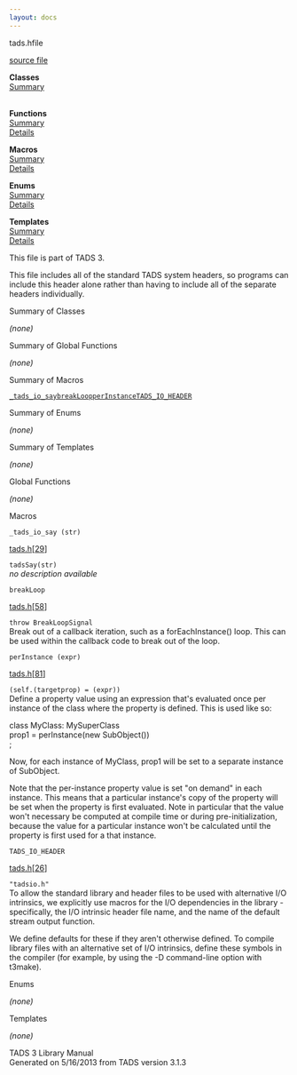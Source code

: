 ```yaml
---
layout: docs
---
```

<span class="title">tads.h</span><span class="type">file</span>

[source file](../source/tads.h.html)

**Classes**  
[Summary](#_ClassSummary_)  
 

**Functions**  
[Summary](#_FunctionSummary_)  
[Details](#_Functions_)

**Macros**  
[Summary](#_MacroSummary_)  
[Details](#_Macros_)

**Enums**  
[Summary](#_EnumSummary_)  
[Details](#_Enums_)

**Templates**  
[Summary](#_TemplateSummary_)  
[Details](#_Templates_)

<div class="fdesc">

  
This file is part of TADS 3.

This file includes all of the standard TADS system headers, so programs
can include this header alone rather than having to include all of the
separate headers individually.

</div>

<span id="_ClassSummary_"></span>

<div class="mjhd">

<span class="hdln">Summary of Classes</span>  

</div>

*(none)* <span id="FunctionSummary_"></span>

<div class="mjhd">

<span class="hdln">Summary of Global Functions</span>  

</div>

*(none)* <span id="_MacroSummary_"></span>

<div class="mjhd">

<span class="hdln">Summary of Macros</span>  

</div>

[`_tads_io_say`](#_tads_io_say)[`breakLoop`](#breakLoop)[`perInstance`](#perInstance)[`TADS_IO_HEADER`](#TADS_IO_HEADER)

<span id="_EnumSummary_"></span>

<div class="mjhd">

<span class="hdln">Summary of Enums</span>  

</div>

*(none)* <span id="_TemplateSummary_"></span>

<div class="mjhd">

<span class="hdln">Summary of Templates</span>  

</div>

*(none)* <span id="_Functions_"></span>

<div class="mjhd">

<span class="hdln">Global Functions</span>  

</div>

*(none)* <span id="_Macros_"></span>

<div class="mjhd">

<span class="hdln">Macros</span>  

</div>

<span id="_tads_io_say"></span>

`_tads_io_say (str)`

[tads.h](../file/tads.h.html)\[[29](../source/tads.h.html#29)\]

<div class="desc">

`tadsSay(str)`  
*no description available*

</div>

<span id="breakLoop"></span>

`breakLoop`

[tads.h](../file/tads.h.html)\[[58](../source/tads.h.html#58)\]

<div class="desc">

`throw BreakLoopSignal`  
Break out of a callback iteration, such as a forEachInstance() loop.
This can be used within the callback code to break out of the loop.

</div>

<span id="perInstance"></span>

`perInstance (expr)`

[tads.h](../file/tads.h.html)\[[81](../source/tads.h.html#81)\]

<div class="desc">

`(self.(targetprop) = (expr))`  
Define a property value using an expression that's evaluated once per
instance of the class where the property is defined. This is used like
so:

class MyClass: MySuperClass  
prop1 = perInstance(new SubObject())  
;

Now, for each instance of MyClass, prop1 will be set to a separate
instance of SubObject.

Note that the per-instance property value is set "on demand" in each
instance. This means that a particular instance's copy of the property
will be set when the property is first evaluated. Note in particular
that the value won't necessary be computed at compile time or during
pre-initialization, because the value for a particular instance won't be
calculated until the property is first used for a that instance.

</div>

<span id="TADS_IO_HEADER"></span>

`TADS_IO_HEADER`

[tads.h](../file/tads.h.html)\[[26](../source/tads.h.html#26)\]

<div class="desc">

`"tadsio.h"`  
To allow the standard library and header files to be used with
alternative I/O intrinsics, we explicitly use macros for the I/O
dependencies in the library - specifically, the I/O intrinsic header
file name, and the name of the default stream output function.

We define defaults for these if they aren't otherwise defined. To
compile library files with an alternative set of I/O intrinsics, define
these symbols in the compiler (for example, by using the -D command-line
option with t3make).

</div>

<span id="_Enums_"></span>

<div class="mjhd">

<span class="hdln">Enums</span>  

</div>

*(none)* <span id="_Templates_"></span>

<div class="mjhd">

<span class="hdln">Templates</span>  

</div>

*(none)*

<div class="ftr">

TADS 3 Library Manual  
Generated on 5/16/2013 from TADS version 3.1.3

</div>
